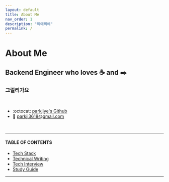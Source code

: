 ```yaml
---
layout: default
title: About Me
nav_order: 1
description: "찌에찌에"
permalink: /
---
```


# About Me

## Backend Engineer who loves :coffee: and :black_nib:
### 그럴리가요

<br />

- :octocat: [parkjiye's Github](https://github.com/parkjiye)
- :email: parkji3618@gmail.com

<br />

---

#### TABLE OF CONTENTS

* [Tech Stack](/tech-stack)
* [Technical Writing](/technical-writing)
* [Tech Interview](/tech-interview)
* [Study Guide](/study-guide)

---
